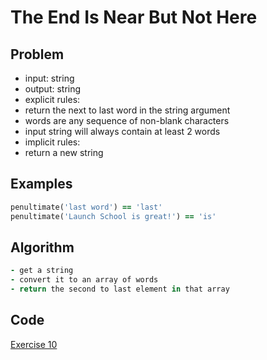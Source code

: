 # The End Is Near But Not Here

## Problem

- input: string
- output: string
- explicit rules:
-   return the next to last word in the string argument
-   words are any sequence of non-blank characters
-   input string will always contain at least 2 words
- implicit rules:
-   return a new string

## Examples

```ruby
penultimate('last word') == 'last'
penultimate('Launch School is great!') == 'is'
```

## Algorithm

```ruby
- get a string
- convert it to an array of words
- return the second to last element in that array

```

## Code

[Exercise 10](/exercise_10.rb)